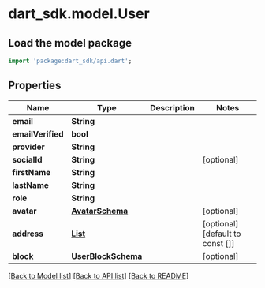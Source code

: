 # dart_sdk.model.User

## Load the model package
```dart
import 'package:dart_sdk/api.dart';
```

## Properties
Name | Type | Description | Notes
------------ | ------------- | ------------- | -------------
**email** | **String** |  | 
**emailVerified** | **bool** |  | 
**provider** | **String** |  | 
**socialId** | **String** |  | [optional] 
**firstName** | **String** |  | 
**lastName** | **String** |  | 
**role** | **String** |  | 
**avatar** | [**AvatarSchema**](AvatarSchema.md) |  | [optional] 
**address** | [**List<UserAddressSchema>**](UserAddressSchema.md) |  | [optional] [default to const []]
**block** | [**UserBlockSchema**](UserBlockSchema.md) |  | [optional] 

[[Back to Model list]](../README.md#documentation-for-models) [[Back to API list]](../README.md#documentation-for-api-endpoints) [[Back to README]](../README.md)


